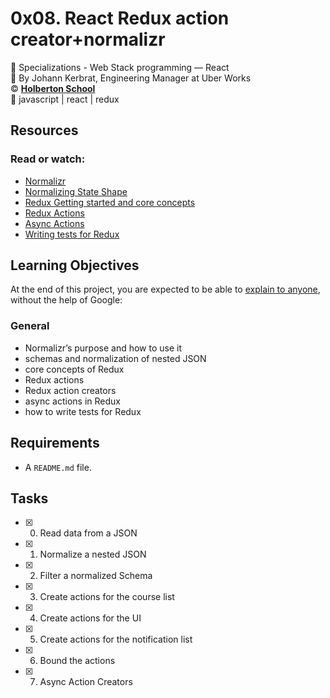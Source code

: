 # 0x08. React Redux action creator+normalizr
:open_file_folder: Specializations - Web Stack programming ― React  
:bust_in_silhouette: By Johann Kerbrat, Engineering Manager at Uber Works  
:copyright: **[Holberton School](https://www.holbertonschool.com/)**  
:bookmark: javascript | react | redux

## Resources
### Read or watch:
* [Normalizr](https://github.com/paularmstrong/normalizr)
* [Normalizing State Shape](https://redux.js.org/recipes/structuring-reducers/normalizing-state-shape)
* [Redux Getting started and core concepts](https://redux.js.org/introduction/getting-started)
* [Redux Actions](https://redux.js.org/tutorials/fundamentals/part-2-concepts-data-flow)
* [Async Actions](https://redux.js.org/tutorials/fundamentals/part-6-async-logic)
* [Writing tests for Redux](https://redux.js.org/recipes/writing-tests)

## Learning Objectives
At the end of this project, you are expected to be able to [explain to anyone](https://fs.blog/2012/04/feynman-technique/), without the help of Google:
### General
* Normalizr’s purpose and how to use it
* schemas and normalization of nested JSON
* core concepts of Redux
* Redux actions
* Redux action creators
* async actions in Redux
* how to write tests for Redux

## Requirements
* A ```README.md``` file.

## Tasks
* [x] 0. Read data from a JSON
* [x] 1. Normalize a nested JSON
* [x] 2. Filter a normalized Schema
* [x] 3. Create actions for the course list
* [x] 4. Create actions for the UI
* [x] 5. Create actions for the notification list
* [x] 6. Bound the actions
* [x] 7. Async Action Creators
